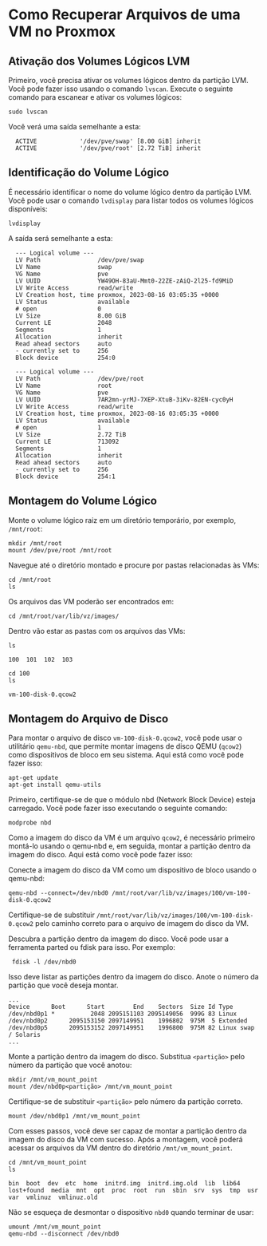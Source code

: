 # Como Recuperar Arquivos de uma VM no Proxmox

## Ativação dos Volumes Lógicos LVM

Primeiro, você precisa ativar os volumes lógicos dentro da partição LVM. Você pode fazer isso usando o comando `lvscan`. Execute o seguinte comando para escanear e ativar os volumes lógicos:

```shell
sudo lvscan
```

Você verá uma saída semelhante a esta:

```shell
  ACTIVE            '/dev/pve/swap' [8.00 GiB] inherit
  ACTIVE            '/dev/pve/root' [2.72 TiB] inherit
```

## Identificação do Volume Lógico

É necessário identificar o nome do volume lógico dentro da partição LVM. Você pode usar o comando `lvdisplay` para listar todos os volumes lógicos disponíveis:

```shell
lvdisplay
```

A saída será semelhante a esta:

```shell
  --- Logical volume ---
  LV Path                /dev/pve/swap
  LV Name                swap
  VG Name                pve
  LV UUID                YW49OH-83aU-Mmt0-22ZE-zAiQ-2l25-fd9MiD
  LV Write Access        read/write
  LV Creation host, time proxmox, 2023-08-16 03:05:35 +0000
  LV Status              available
  # open                 0
  LV Size                8.00 GiB
  Current LE             2048
  Segments               1
  Allocation             inherit
  Read ahead sectors     auto
  - currently set to     256
  Block device           254:0

  --- Logical volume ---
  LV Path                /dev/pve/root
  LV Name                root
  VG Name                pve
  LV UUID                7AR2mn-yrMJ-7XEP-XtuB-3iKv-82EN-cyc0yH
  LV Write Access        read/write
  LV Creation host, time proxmox, 2023-08-16 03:05:35 +0000
  LV Status              available
  # open                 1
  LV Size                2.72 TiB
  Current LE             713092
  Segments               1
  Allocation             inherit
  Read ahead sectors     auto
  - currently set to     256
  Block device           254:1
```

## Montagem do Volume Lógico

Monte o volume lógico raiz em um diretório temporário, por exemplo, `/mnt/root`:

```shell
mkdir /mnt/root
mount /dev/pve/root /mnt/root
```

Navegue até o diretório montado e procure por pastas relacionadas às VMs:

```shell
cd /mnt/root
ls
```

Os arquivos das VM poderão ser encontrados em:

```shell
cd /mnt/root/var/lib/vz/images/
```

Dentro vão estar as pastas com os arquivos das VMs:

```shell
ls
```

```shell
100  101  102  103
```

```shell
cd 100
ls
```

```shell
vm-100-disk-0.qcow2
```

## Montagem do Arquivo de Disco

Para montar o arquivo de disco `vm-100-disk-0.qcow2`, você pode usar o utilitário `qemu-nbd`, que permite montar imagens de disco QEMU (`qcow2`) como dispositivos de bloco em seu sistema. Aqui está como você pode fazer isso:

```shell
apt-get update
apt-get install qemu-utils
```

Primeiro, certifique-se de que o módulo nbd (Network Block Device) esteja carregado. Você pode fazer isso executando o seguinte comando:

```shell
modprobe nbd
```

Como a imagem do disco da VM é um arquivo `qcow2`, é necessário primeiro montá-lo usando o qemu-nbd e, em seguida, montar a partição dentro da imagem do disco. Aqui está como você pode fazer isso:

Conecte a imagem do disco da VM como um dispositivo de bloco usando o qemu-nbd:

```shell
qemu-nbd --connect=/dev/nbd0 /mnt/root/var/lib/vz/images/100/vm-100-disk-0.qcow2
```

Certifique-se de substituir `/mnt/root/var/lib/vz/images/100/vm-100-disk-0.qcow2` pelo caminho correto para o arquivo de imagem do disco da VM.

Descubra a partição dentro da imagem do disco. Você pode usar a ferramenta parted ou fdisk para isso. Por exemplo:

```shell
 fdisk -l /dev/nbd0
```

Isso deve listar as partições dentro da imagem do disco. Anote o número da partição que você deseja montar.

```shell
...
Device      Boot      Start        End    Sectors  Size Id Type
/dev/nbd0p1 *          2048 2095151103 2095149056  999G 83 Linux
/dev/nbd0p2      2095153150 2097149951    1996802  975M  5 Extended
/dev/nbd0p5      2095153152 2097149951    1996800  975M 82 Linux swap / Solaris
...
```

Monte a partição dentro da imagem do disco. Substitua `<partição>` pelo número da partição que você anotou:

```shell
mkdir /mnt/vm_mount_point
mount /dev/nbd0p<partição> /mnt/vm_mount_point
```

Certifique-se de substituir `<partição>` pelo número da partição correto.

```shell
mount /dev/nbd0p1 /mnt/vm_mount_point
```

Com esses passos, você deve ser capaz de montar a partição dentro da imagem do disco da VM com sucesso. Após a montagem, você poderá acessar os arquivos da VM dentro do diretório `/mnt/vm_mount_point`. 

```shell
cd /mnt/vm_mount_point
ls
```

```shell
bin  boot  dev  etc  home  initrd.img  initrd.img.old  lib  lib64  lost+found  media  mnt  opt  proc  root  run  sbin  srv  sys  tmp  usr  var  vmlinuz  vmlinuz.old
```

Não se esqueça de desmontar o dispositivo `nbd0` quando terminar de usar:

```shell
umount /mnt/vm_mount_point
qemu-nbd --disconnect /dev/nbd0
```